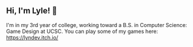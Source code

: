 ## Hi, I'm Lyle! 👋
I'm in my 3rd year of college, working toward a B.S. in Computer Science: Game Design at UCSC. You can play some of my games here: https://lyndev.itch.io/